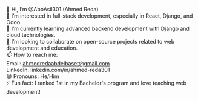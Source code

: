 👋 Hi, I’m @AboAsil301 (Ahmed Reda)<br>
👀 I’m interested in full-stack development, especially in React, Django, and Odoo.<br>
🌱 I’m currently learning advanced backend development with Django and cloud technologies.<br>
💞️ I’m looking to collaborate on open-source projects related to web development and education.<br>
📫 How to reach me:<br>
Email: ahmedredaabdelbaset@gmail.com <br>
LinkedIn: linkedin.com/in/ahmed-reda301 <br>
😄 Pronouns: He/Him <br>
⚡ Fun fact: I ranked 1st in my Bachelor's program and love teaching web development!<br>

<!---
AboAsil301/AboAsil301 is a ✨ special ✨ repository because its `README.md` (this file) appears on your GitHub profile.
You can click the Preview link to take a look at your changes.
--->
